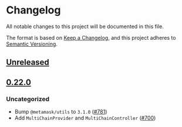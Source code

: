 # Changelog
All notable changes to this project will be documented in this file.

The format is based on [Keep a Changelog](https://keepachangelog.com/en/1.0.0/),
and this project adheres to [Semantic Versioning](https://semver.org/spec/v2.0.0.html).

## [Unreleased]

## [0.22.0]
### Uncategorized
- Bump `@metamask/utils` to `3.1.0` ([#781](https://github.com/MetaMask/snaps-skunkworks/pull/781))
- Add `MultiChainProvider` and `MultiChainController` ([#700](https://github.com/MetaMask/snaps-skunkworks/pull/700))

[Unreleased]: https://github.com/MetaMask/snaps-skunkworks/compare/v0.22.0...HEAD
[0.22.0]: https://github.com/MetaMask/snaps-skunkworks/releases/tag/v0.22.0
